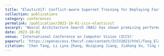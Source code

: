 ```yaml
---
title: "ElasticViT: Conflict-aware Supernet Training for Deploying Fast Vision Transformer on Diverse Mobile Devices"
collection: publications
category: conferences
permalink: /publication/2023-10-01-iccv-elasticvit
excerpt: 'Neural Architecture Search (NAS) has shown promising performance in the automatic design of vision transformers (ViT) exceeding 1G FLOPs. However, designing lightweight and low-latency ViT models for diverse mobile devices remains a big challenge. In this work, we propose ElasticViT, a two-stage NAS approach that trains a high-quality ViT supernet over a very large search space for covering a wide range of mobile devices, and then searches an optimal sub-network (subnet) for direct deployment. However, current supernet training methods that rely on uniform sampling suffer from the gradient conflict issue: the sampled subnets can have vastly different model sizes (e.g., 50M vs. 2G FLOPs), leading to different optimization directions and inferior performance. To address this challenge, we propose two novel sampling techniques: complexity-aware sampling and performance-aware sampling. Complexity-aware sampling limits the FLOPs difference among the subnets sampled across adjacent training steps, while covering different-sized subnets in the search space. Performance-aware sampling further selects subnets that have good accuracy, which can reduce gradient conflicts and improve supernet quality. Our discovered models, ElasticViT models, achieve top-1 accuracy from 67.2% to 80.0% on ImageNet from 60M to 800M FLOPs without extra retraining, outperforming all prior CNNs and ViTs in terms of accuracy and latency. Our tiny and small models are also the first ViT models that surpass state-of-the-art CNNs with significantly lower latency on mobile devices. For instance, ElasticViT-S1 runs 2.62x faster than EfficientNet-B0 with 0.1% higher accuracy.'
date: 2023-10-01
venue: 'International Conference on Computer Vision (ICCV)'
paperurl: 'https://openaccess.thecvf.com/content/ICCV2023/html/Tang_ElasticViT_Conflict-aware_Supernet_Training_for_Deploying_Fast_Vision_Transformer_on_ICCV_2023_paper.html'
citation: 'Chen Tang, Li Lyna Zhang, Huiqiang Jiang, Jiahang Xu, Ting Cao, Quanlu Zhang, Yuqing Yang, Zhi Wang, Mao Yang. (2023). "ElasticViT: Conflict-aware Supernet Training for Deploying Fast Vision Transformer on Diverse Mobile Devices." <i>International Conference on Computer Vision (ICCV)</i>.'
---
```

